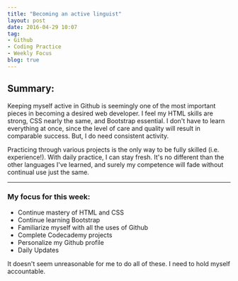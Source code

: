 ```yaml
---
title: "Becoming an active linguist"
layout: post
date: 2016-04-29 10:07
tag:
- Github
- Coding Practice
- Weekly Focus
blog: true
---
```


## Summary:
	
Keeping myself active in Github is seemingly one of the most important pieces in becoming a desired web developer. I feel my HTML skills are strong, CSS nearly the same, and Bootstrap essential. I don't have to learn everything at once, since the level of care and quality will result in comparable success. But, I do need consistent activity.

Practicing through various projects is the only way to be fully skilled (i.e. experience!). With daily practice, I can stay fresh. It's no different than the other languages I've learned, and surely my competence will fade without continual use just the same. 

---

### My focus for this week:

- Continue mastery of HTML and CSS
- Continue learning Bootstrap
- Familiarize myself with all the uses of Github
- Complete Codecademy projects
- Personalize my Github profile
- Daily Updates


It doesn't seem unreasonable for me to do all of these. I need to hold myself accountable.

[1]: http://daringfireball.net/projects/markdown/
[2]: http://www.fileformat.info/info/unicode/char/2163/index.htm
[3]: http://www.markitdown.net/
[4]: http://daringfireball.net/projects/markdown/basics
[5]: http://daringfireball.net/projects/markdown/syntax
[6]: http://kune.fr/wp-content/uploads/2013/10/ghost-blog.jpg
